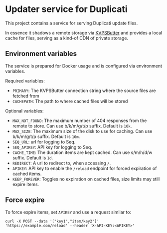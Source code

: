 # Updater service for Duplicati

This project contains a service for serving Duplicati update files.

In essence it shadows a remote storage via [KVPSButter](https://github.com/kenkendk/kvpsbutter) and provides a local cache for files, serving as a kind-of CDN of private storage.

## Environment variables

The service is prepared for Docker usage and is configured via environment variables.

Required variables:
- `PRIMARY`: The KVPSButter connection string where the source files are fetched from
- `CACHEPATH`: The path to where cached files will be stored

Optional variables:
- `MAX_NOT_FOUND`: The maximum number of 404 responses from the remote to store. Can use b/k/m/g/t/p suffix. Default is `10k`.
- `MAX_SIZE`: The maximum size of the disk to use for caching. Can use b/k/m/g/t/p suffix. Default is `10m`.
- `SEQ_URL`: url for logging to Seq.
- `SEQ_APIKEY`: API key for logging to Seq.
- `CACHE_TIME`: The duration items are kept cached. Can use s/m/h/d/w suffix. Default is `1d`.
- `REDIRECT`: A url to redirect to, when accessing `/`.
- `APIKEY`: API key to enable the `/reload` endpoint for forced expiration of cached items.
- `KEEP_FOREVER`: Toggles no expiration on cached files, size limits may still expire items.

## Force expire

To force expire items, set `APIKEY` and use a request similar to:
```
curl -X POST --data '["key1","item/key2"]' 'https://example.com/reload' --header 'X-API-KEY:<APIKEY>'
```
